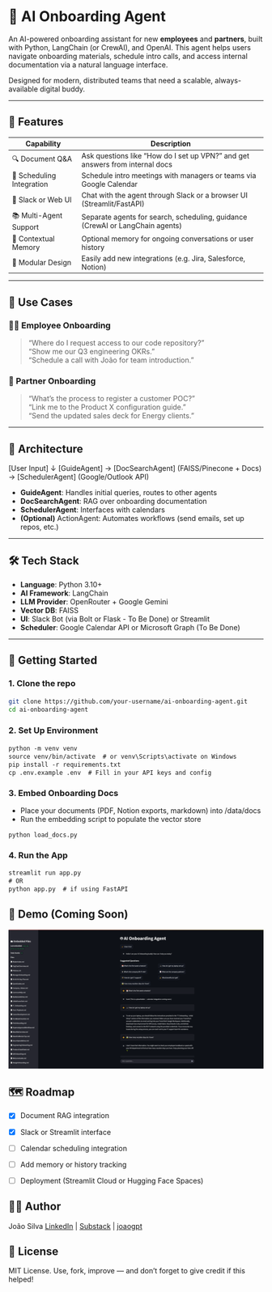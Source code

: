 # 🤖 AI Onboarding Agent

An AI-powered onboarding assistant for new **employees** and **partners**, built with Python, LangChain (or CrewAI), and OpenAI. This agent helps users navigate onboarding materials, schedule intro calls, and access internal documentation via a natural language interface.

Designed for modern, distributed teams that need a scalable, always-available digital buddy.

---

## 🌟 Features

| Capability                  | Description                                                               |
|----------------------------|---------------------------------------------------------------------------|
| 🔍 Document Q&A            | Ask questions like “How do I set up VPN?” and get answers from internal docs |
| 📅 Scheduling Integration  | Schedule intro meetings with managers or teams via Google Calendar         |
| 💬 Slack or Web UI         | Chat with the agent through Slack or a browser UI (Streamlit/FastAPI)      |
| 📚 Multi-Agent Support     | Separate agents for search, scheduling, guidance (CrewAI or LangChain agents) |
| 🧠 Contextual Memory       | Optional memory for ongoing conversations or user history                  |
| 🧪 Modular Design          | Easily add new integrations (e.g. Jira, Salesforce, Notion)                |

---

## 🧠 Use Cases

### 👩‍💼 Employee Onboarding
> “Where do I request access to our code repository?”  
> “Show me our Q3 engineering OKRs.”  
> “Schedule a call with João for team introduction.”

### 🤝 Partner Onboarding
> “What’s the process to register a customer POC?”  
> “Link me to the Product X configuration guide.”  
> “Send the updated sales deck for Energy clients.”

---

## 🧩 Architecture

[User Input]
↓
[GuideAgent] → [DocSearchAgent] (FAISS/Pinecone + Docs) -> [SchedulerAgent] (Google/Outlook API)

- **GuideAgent**: Handles initial queries, routes to other agents
- **DocSearchAgent**: RAG over onboarding documentation
- **SchedulerAgent**: Interfaces with calendars
- **(Optional)** ActionAgent: Automates workflows (send emails, set up repos, etc.)

---

## 🛠️ Tech Stack

- **Language**: Python 3.10+
- **AI Framework**: LangChain
- **LLM Provider**: OpenRouter + Google Gemini
- **Vector DB**: FAISS
- **UI**: Slack Bot (via Bolt or Flask - To Be Done) or Streamlit
- **Scheduler**: Google Calendar API or Microsoft Graph (To Be Done)

---

## 🚀 Getting Started

### 1. Clone the repo
```bash
git clone https://github.com/your-username/ai-onboarding-agent.git
cd ai-onboarding-agent
```

### 2. Set Up Environment
```
python -m venv venv
source venv/bin/activate  # or venv\Scripts\activate on Windows
pip install -r requirements.txt
cp .env.example .env  # Fill in your API keys and config
```

### 3. Embed Onboarding Docs
* Place your documents (PDF, Notion exports, markdown) into /data/docs
* Run the embedding script to populate the vector store
```
python load_docs.py
```

### 4. Run the App
```
streamlit run app.py
# OR
python app.py  # if using FastAPI
```

## 📸 Demo (Coming Soon)

![Streamlit Screenshot](img\screenshots\Screenshot.png "The Onboarding AI Agent")


## 🗺️ Roadmap
- [X] Document RAG integration

- [X] Slack or Streamlit interface

- [ ] Calendar scheduling integration

- [ ] Add memory or history tracking

- [ ] Deployment (Streamlit Cloud or Hugging Face Spaces)

## 🧑‍💻 Author
João Silva
[LinkedIn](https://linkedin.com/in/jnorsilva) | [Substack](https://wirelessinthemaking.substack.com) | [joaogpt](https://chatgpt.com/g/g-6887987cc5a08191a3f54d021112e713-joaogpt)

## 📄 License
MIT License. Use, fork, improve — and don’t forget to give credit if this helped!
